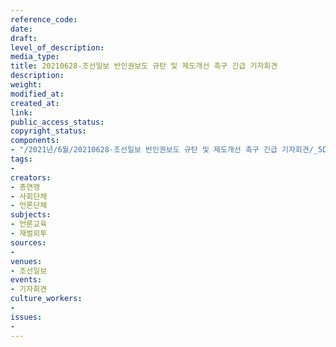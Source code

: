 ```yaml
---
reference_code: 
date: 
draft: 
level_of_description: 
media_type: 
title: 20210628-조선일보 반인권보도 규탄 및 제도개선 촉구 긴급 기자회견
description: 
weight: 
modified_at: 
created_at: 
link: 
public_access_status: 
copyright_status: 
components:
- "/2021년/6월/20210628-조선일보 반인권보도 규탄 및 제도개선 촉구 긴급 기자회견/_5D40220.jpg"
tags:
- 
creators:
- 총연맹
- 사회단체
- 언론단체
subjects:
- 언론교육
- 재벌외투
sources:
- 
venues:
- 조선일보
events:
- 기자회견
culture_workers:
- 
issues:
- 
---
```

